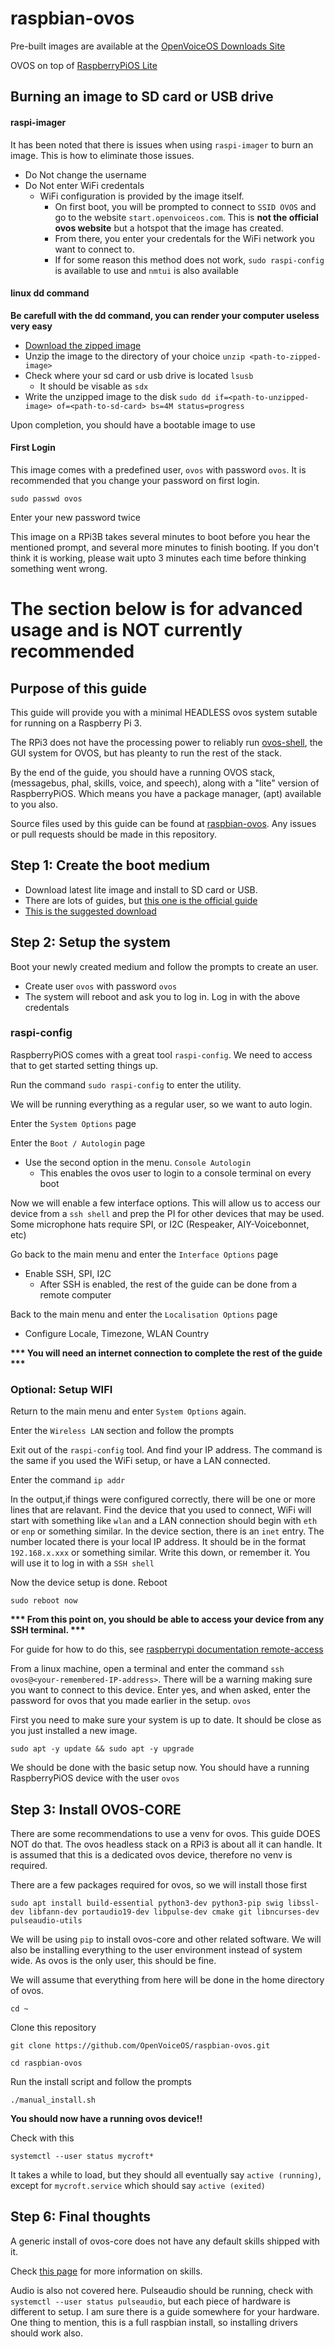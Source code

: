# raspbian-ovos

Pre-built images are available at the [OpenVoiceOS Downloads Site](https://downloads.openvoiceos.com/images/raspbian/)

OVOS on top of [RaspberryPiOS Lite](https://downloads.raspberrypi.org/raspios_lite_arm64/images/raspios_lite_arm64-2023-02-22/2023-02-21-raspios-bullseye-arm64-lite.img.xz)

## Burning an image to SD card or USB drive

#### raspi-imager

It has been noted that there is issues when using `raspi-imager` to burn an image.  This is how to eliminate those issues.

- Do Not change the username
- Do Not enter WiFi credentals
  - WiFi configuration is provided by the image itself.
    - On first boot, you will be prompted to connect to `SSID OVOS` and go to the website `start.openvoiceos.com`.  This is **not the official ovos website** but a hotspot that the image has created.
    - From there, you enter your credentals for the WiFi network you want to connect to.
    - If for some reason this method does not work, `sudo raspi-config` is available to use and `nmtui` is also available

#### linux dd command

**Be carefull with the dd command, you can render your computer useless very easy**
- [Download the zipped image](https://downloads.openvoiceos.com/images/raspbian/)
- Unzip the image to the directory of your choice `unzip <path-to-zipped-image>`
- Check where your sd card or usb drive is located  `lsusb`
  - It should be visable as `sdx`
- Write the unzipped image to the disk `sudo dd if=<path-to-unzipped-image> of=<path-to-sd-card> bs=4M status=progress`

Upon completion, you should have a bootable image to use

#### First Login

This image comes with a predefined user, `ovos` with password `ovos`.  It is recommended that you change your password on first login.

`sudo passwd ovos`

Enter your new password twice

This image on a RPi3B takes several minutes to boot before you hear the mentioned prompt, and several more minutes to finish booting.  If you don't think it is working, please wait upto 3 minutes each time before thinking something went wrong.

# The section below is for advanced usage and is NOT currently recommended

## Purpose of this guide

This guide will provide you with a minimal HEADLESS ovos system sutable for running on a Raspberry Pi 3.

The RPi3 does not have the processing power to reliably run [ovos-shell](https://github.com/OpenVoiceOS/ovos-shell), the GUI system for OVOS, but has pleanty to run the rest of the stack.

By the end of the guide, you should have a running OVOS stack, (messagebus, phal, skills, voice, and speech), along with a "lite" version of RaspberryPiOS.  Which means you have a package manager, (apt) available to you also.

Source files used by this guide can be found at [raspbian-ovos](https://github.com/OpenVoiceOS/raspbian-ovos).  Any issues or pull requests should be made in this repository.

## Step 1: Create the boot medium

- Download latest lite image and install to SD card or USB.
- There are lots of guides, but [this one is the official guide](https://www.raspberrypi.com/documentation/computers/getting-started.html)
- [This is the suggested download](https://www.raspberrypi.com/software/operating-systems/#raspberry-pi-os-64-bit)

## Step 2: Setup the system
Boot your newly created medium and follow the prompts to create an user.
- Create user `ovos` with password `ovos`
- The system will reboot and ask you to log in.  Log in with the above credentals

### raspi-config

RaspberryPiOS comes with a great tool `raspi-config`.  We need to access that to get started setting things up.

Run the command `sudo raspi-config` to enter the utility.

We will be running everything as a regular user, so we want to auto login.

Enter the `System Options` page

Enter the `Boot / Autologin` page
- Use the second option in the menu.  `Console Autologin`
  - This enables the ovos user to login to a console terminal on every boot

Now we will enable a few interface options.  This will allow us to access our device from a `ssh shell` and prep the PI for other devices that may be used.  Some microphone hats require SPI, or I2C (Respeaker, AIY-Voicebonnet, etc)

Go back to the main menu and enter the `Interface Options` page
- Enable SSH, SPI, I2C
  - After SSH is enabled, the rest of the guide can be done from a remote computer

Back to the main menu and enter the `Localisation Options` page
- Configure Locale, Timezone, WLAN Country

<strong>*** You will need an internet connection to complete the rest of the guide ***</strong>

### Optional: Setup WIFI
Return to the main menu and enter `System Options` again.

Enter the `Wireless LAN` section and follow the prompts

Exit out of the `raspi-config` tool.  And find your IP address.  The command is the same if you used the WiFi setup, or have a LAN connected.

Enter the command `ip addr`

In the output,if things were configured correctly, there will be one or more lines that are relavant.  Find the device that you used to connect, WiFi will start with something like `wlan` and a LAN connection should begin with `eth` or `enp` or something similar.  In the device section, there is an `inet` entry.  The number located there is your local IP address.  It should be in the format `192.168.x.xxx` or something similar.  Write this down, or remember it.  You will use it to log in with a `SSH shell`

Now the device setup is done.  Reboot

`sudo reboot now`

<strong>*** From this point on, you should be able to access your device from any SSH terminal. *** </strong>

For guide for how to do this, see [raspberrypi documentation remote-access](https://www.raspberrypi.com/documentation/computers/remote-access.html)

From a linux machine, open a terminal and enter the command `ssh ovos@<your-remembered-IP-address>`.  There will be a warning making sure you want to connect to this device.  Enter yes, and when asked, enter the password for ovos that you made earlier in the setup. `ovos`

First you need to make sure your system is up to date.  It should be close as you just installed a new image.

`sudo apt -y update && sudo apt -y upgrade`

We should be done with the basic setup now.  You should have a running RaspberryPiOS device with the user `ovos`

## Step 3: Install OVOS-CORE

There are some recommendations to use a venv for ovos. This guide DOES NOT do that.  The ovos headless stack on a RPi3 is about all it can handle.  It is assumed that this is a dedicated ovos device, therefore no venv is required.

There are a few packages required for ovos, so we will install those first

`sudo apt install build-essential python3-dev python3-pip swig libssl-dev libfann-dev portaudio19-dev libpulse-dev cmake git libncurses-dev pulseaudio-utils`

We will be using `pip` to install ovos-core and other related software.  We will also be installing everything to the user environment instead of system wide.  As ovos is the only user, this should be fine.

We will assume that everything from here will be done in the home directory of ovos.

`cd ~`

Clone this repository

`git clone https://github.com/OpenVoiceOS/raspbian-ovos.git`

`cd raspbian-ovos`

Run the install script and follow the prompts

`./manual_install.sh`

<strong>You should now have a running ovos device!!</strong>

Check with this

`systemctl --user status mycroft*`

It takes a while to load, but they should all eventually say `active (running)`, except for `mycroft.service` which should say `active (exited)`

## Step 6: Final thoughts

A generic install of ovos-core does not have any default skills shipped with it.

Check [this page](https://openvoiceos.github.io/community-docs/skills/) for more information on skills.

Audio is also not covered here.  Pulseaudio should be running, check with `systemctl --user status pulseaudio`, but each piece of hardware is different to setup.  I am sure there is a guide somewhere for your hardware.  One thing to mention, this is a full raspbian install, so installing drivers should work also.
